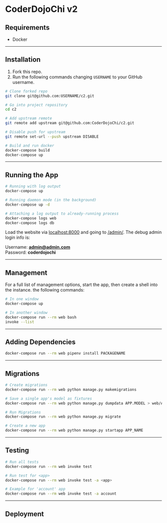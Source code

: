 # CoderDojoChi v2

## Requirements
- Docker

---

## Installation
1. Fork this repo.
2. Run the following commands changing `USERNAME` to your GitHub username.

```bash
# Clone forked repo
git clone git@github.com:USERNAME/c2.git

# Go into project repository
cd c2

# Add upstream remote
git remote add upstream git@github.com:CoderDojoChi/c2.git

# Disable push for upstream
git remote set-url --push upstream DISABLE

# Build and run docker
docker-compose build
docker-compose up
```

---

## Running the App

```bash
# Running with log output
docker-compose up

# Running daemon mode (in the background)
docker-compose up -d

# Attaching a log output to already-running process
docker-compose logs web
docker-compose logs db
```

Load the website via [localhost:8000](http://localhost:8000) and going to [/admin/](http://localhost:8000/admin). The debug admin login info is:

Username: **admin@admin.com**\
Password: **coderdojochi**

---


## Management
For a full list of management options, start the app, then create a shell into the instance. the following commands:

```bash
# In one window
docker-compose up

# In another window
docker-compose run --rm web bash
invoke --list
```

---

## Adding Dependencies
```bash
docker-compose run --rm web pipenv install PACKAGENAME
```

---

## Migrations
```bash
# Create migrations
docker-compose run --rm web python manage.py makemigrations

# Save a single app's model as fixtures
docker-compose run --rm web python manage.py dumpdata APP.MODEL > web/APP/fixtures/MODEL.json

# Run Migrations
docker-compose run --rm web python manage.py migrate

# Create a new app
docker-compose run --rm web python manage.py startapp APP_NAME

```

---

## Testing
```bash
# Run all tests
docker-compose run --rm web invoke test

# Run test for <app>
docker-compose run --rm web invoke test -a <app>

# Example for 'account' app
docker-compose run --rm web invoke test -a account
```

---

## Deployment
```bash
```
